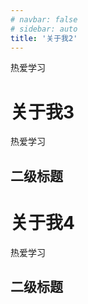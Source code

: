 ```yaml
---
# navbar: false
# sidebar: auto
title: '关于我2'
---
```


热爱学习

# 关于我3
热爱学习
## 二级标题

# 关于我4
热爱学习
## 二级标题
